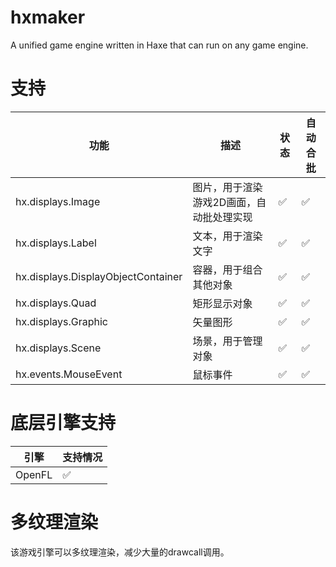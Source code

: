 # hxmaker
A unified game engine written in Haxe that can run on any game engine.

# 支持
| 功能 | 描述 | 状态 | 自动合批 |
--- | --- | --- | ---
| hx.displays.Image | 图片，用于渲染游戏2D画面，自动批处理实现 | ✅ | ✅ |
| hx.displays.Label | 文本，用于渲染文字 | ✅ | ✅ |
| hx.displays.DisplayObjectContainer | 容器，用于组合其他对象 | ✅ | ✅ |
| hx.displays.Quad | 矩形显示对象 | ✅ | ✅ |
| hx.displays.Graphic | 矢量图形 | ✅ | ✅ |
| hx.displays.Scene | 场景，用于管理对象 | ✅ | ✅ |
| hx.events.MouseEvent | 鼠标事件 | ✅ | ✅ |

# 底层引擎支持
| 引擎 | 支持情况 |
| --- | ---
| OpenFL | ✅ |

# 多纹理渲染
该游戏引擎可以多纹理渲染，减少大量的drawcall调用。
